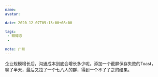 ```yaml
---
name:
avatar:

date: 2020-12-07T05:13:00+08:00

tags:
 - 碎碎念
 -

note: 广州
---
```

企业规模增长后，沟通成本到底会增长多少呢。添加一个截屏保存失败的Toast，聊了半天，最后又拉了一个七八人的群，得到一个不了了之的结果。
